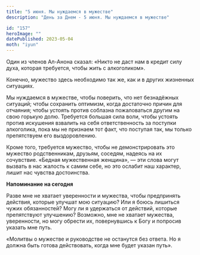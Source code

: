 ```yaml
---
title: "5 июня. Мы нуждаемся в мужестве"
description: "День за Днем - 5 июня. Мы нуждаемся в мужестве"

id: "157"
heroImage: ""
datePublished: 2023-05-04
moth: "iyun"
---
```


Один из членов Ал-Анона сказал: «Никто не даст нам в кредит силу духа, которая
требуется, чтобы жить с алкоголиком».

Конечно, мужество здесь необходимо так же, как и в других жизненных ситуациях.

Мы нуждаемся в мужестве, чтобы поверить, что нет безнадёжных ситуаций; чтобы
сохранить оптимизм, когда достаточно причин для отчаяния; чтобы устоять против
соблазна пожаловаться другим на свою горькую долю. Требуется большая сила
воли, чтобы устоять против искушения взвалить на себя ответственность за
поступки алкоголика, пока мы не признаем тот факт, что поступая так, мы только
препятствуем его выздоровлению.

Кроме того, требуется мужество, чтобы не демонстрировать это мужество
родственникам, друзьям, соседям, надеясь на их сочувствие. «Бедная
мужественная женщина», — эти слова могут вызвать в нас жалость к самим себе,
но это ослабит наш характер, лишит нас чувства достоинства.

**Напоминание на сегодня**

Разве мне не хватает уверенности и мужества, чтобы предпринять действия,
которые улучшат мою ситуацию? Или я боюсь лишиться чужих обязанностей? Могу ли
я удержаться от действий, которые препятствуют улучшению? Возможно, мне не
хватает мужества, уверенности, но могу обрести их, повернувшись к Богу и
попросив указать мне путь.

«Молитвы о мужестве и руководстве не останутся без ответа. Но я должна быть
готова действовать, когда мне будет указан путь».
